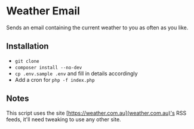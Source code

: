 # Weather Email

Sends an email containing the current weather to you as often as you like.

## Installation

* `git clone`
* `composer install --no-dev`
* `cp .env.sample .env` and fill in details accordingly
* Add a cron for `php -f index.php`

## Notes

This script uses the site [https://weather.com.au](weather.com.au)'s RSS feeds, it'll need tweaking to use any other site.